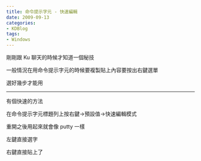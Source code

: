 ```yaml
---
title: 命令提示字元 - 快速編輯
date: 2009-09-13
categories:
- KDBlog
tags:
- Windows
---
```

剛剛跟 Ku 聊天的時候才知道一個秘技



一般情況在用命令提示字元的時候要複製貼上內容要按出右鍵選單

選好幾步才能用

---

有個快速的方法

在命令提示字元標題列上按右鍵-&gt;預設值-&gt;快速編輯模式

重開之後用起來就會像 putty 一樣

左鍵直接選字

右鍵直接貼上了


